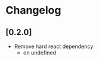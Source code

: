 # Changelog

## \[0.2.0]

- Remove hard react dependency
  - [](https://github.com/dagda1/cuttingedge/commit/undefined)  on undefined
